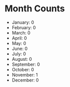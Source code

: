 # Month Counts

-   January: 0
-   February: 0
-   March: 0
-   April: 0
-   May: 0
-   June: 0
-   July: 0
-   August: 0
-   September: 0
-   October: 0
-   November: 1
-   December: 0
